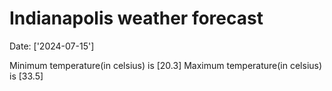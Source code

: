 # Indianapolis weather forecast 
Date: ['2024-07-15'] 

Minimum temperature(in celsius) is [20.3] 
Maximum temperature(in celsius) is [33.5]